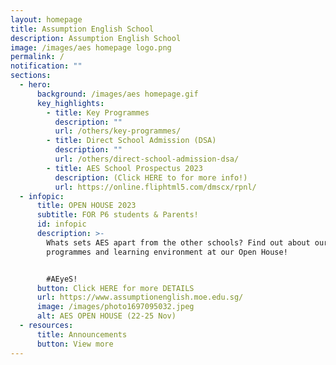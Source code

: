 ```yaml
---
layout: homepage
title: Assumption English School
description: Assumption English School
image: /images/aes homepage logo.png
permalink: /
notification: ""
sections:
  - hero:
      background: /images/aes homepage.gif
      key_highlights:
        - title: Key Programmes
          description: ""
          url: /others/key-programmes/
        - title: Direct School Admission (DSA)
          description: ""
          url: /others/direct-school-admission-dsa/
        - title: AES School Prospectus 2023
          description: (Click HERE to for more info!)
          url: https://online.fliphtml5.com/dmscx/rpnl/
  - infopic:
      title: OPEN HOUSE 2023
      subtitle: FOR P6 students & Parents!
      id: infopic
      description: >-
        Whats sets AES apart from the other schools? Find out about our school
        programmes and learning environment at our Open House! 


        #AEyeS!
      button: Click HERE for more DETAILS
      url: https://www.assumptionenglish.moe.edu.sg/
      image: /images/photo1697095032.jpeg
      alt: AES OPEN HOUSE (22-25 Nov)
  - resources:
      title: Announcements
      button: View more
---
```

